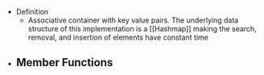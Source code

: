 - Definition
	- Associative container with key value pairs. The underlying data structure of this implementation is a [[Hashmap]] making the search, removal, and insertion of elements have constant time
- Member Functions
	-
